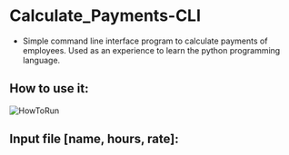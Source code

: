 # Calculate_Payments-CLI

- Simple command line interface program to calculate payments of employees. Used as an experience to learn the python programming language.

## How to use it:
![HowToRun](https://user-images.githubusercontent.com/55965894/66008517-ddd43a00-e484-11e9-8b5a-0c0fe1629ed5.png)

## Input file [name, hours, rate]:


